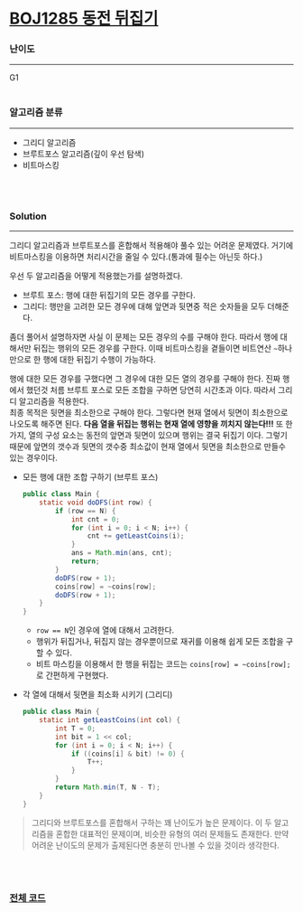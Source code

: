 # [BOJ1285 동전 뒤집기](https://www.acmicpc.net/problem/1285)

### 난이도

***
G1
<br><br>

### 알고리즘 분류

***

* 그리디 알고리즘
* 브루트포스 알고리즘(깊이 우선 탐색)
* 비트마스킹

<br><br>

### Solution

***

그리디 알고리즘과 브루트포스를 혼합해서 적용해야 풀수 있는 어려운 문제였다. 거기에 비트마스킹을 이용하면 처리시간을 줄일 수 있다.(통과에 필수는 아닌듯 하다.)

우선 두 알고리즘을 어떻게 적용했는가를 설명하겠다.

* 브루트 포스: 행에 대한 뒤집기의 모든 경우를 구한다.
* 그리디: 행만을 고려한 모든 경우에 대해 앞면과 뒷면중 적은 숫자들을 모두 더해준다.

좀더 풀어서 설명하자면 사실 이 문제는 모든 경우의 수를 구해야 한다. 따라서 행에 대해서만 뒤집는 행위의 모든 경우를 구한다. 이때 비트마스킹을 곁들이면 비트연산 `~`하나만으로 한 행에 대한 뒤집기 수행이
가능하다.

행에 대한 모든 경우를 구했다면 그 경우에 대한 모든 열의 경우를 구해야 한다. 진짜 행에서 했던것 처름 브루트 포스로 모든 조합을 구하면 당연히 시간초과 이다. 따라서 그리디 알고리즘을 적용한다.      
최종 목적은 뒷면을 최소한으로 구해야 한다. 그렇다면 현재 열에서 뒷면이 최소한으로 나오도록 해주면 된다. **다음 열을 뒤집는 행위는 현재 열에 영향을 끼치지 않는다!!!** 또 한가지, 열의 구성 요소는 동전의
앞면과 뒷면이 있으며 행위는 결국 뒤집기 이다. 그렇기 때문에 앞면의 갯수과 뒷면의 갯수중 최소값이 현재 열에서 뒷면을 최소한으로 만들수 있는 경우이다.

* 모든 행에 대한 조합 구하기 (브루트 포스)
    ```java
    public class Main {
        static void doDFS(int row) {
            if (row == N) {
                int cnt = 0;
                for (int i = 0; i < N; i++) {
                    cnt += getLeastCoins(i);
                }
                ans = Math.min(ans, cnt);
                return;
            }
            doDFS(row + 1);
            coins[row] = ~coins[row];
            doDFS(row + 1);
        }
    }
    ```
    * `row == N`인 경우에 열에 대해서 고려한다.
    * 행위가 뒤집거나, 뒤집지 않는 경우뿐이므로 재귀를 이용해 쉽게 모든 조합을 구할 수 있다.
    * 비트 마스킹을 이용해서 한 행을 뒤집는 코드는 `coins[row] = ~coins[row];`로 간편하게 구현했다.

* 각 열에 대해서 뒷면을 최소화 시키기 (그리디)
    ```java
    public class Main {
        static int getLeastCoins(int col) {
            int T = 0;
            int bit = 1 << col;
            for (int i = 0; i < N; i++) {
                if ((coins[i] & bit) != 0) {
                    T++;
                }
            }
            return Math.min(T, N - T);
        }
    }
    ```

> 그리디와 브루트포스를 혼합해서 구하는 꽤 난이도가 높은 문제이다. 이 두 알고리즘을 혼합한 대표적인 문제이며, 비슷한 유형의 여러 문제들도 존재한다. 만약 어려운 난이도의 문제가 출제된다면 충분히 만나볼 수 있을 것이라 생각한다.

<br><br>

### [전체 코드](https://github.com/Jungmin-Seo0527/CodingTest/blob/main/src/greedy/BOJ1285_동전_뒤집기.java)
